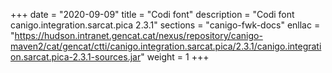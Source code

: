 +++
date        = "2020-09-09"
title       = "Codi font"
description = "Codi font canigo.integration.sarcat.pica 2.3.1"
sections    = "canigo-fwk-docs"
enllac		= "https://hudson.intranet.gencat.cat/nexus/repository/canigo-maven2/cat/gencat/ctti/canigo.integration.sarcat.pica/2.3.1/canigo.integration.sarcat.pica-2.3.1-sources.jar"
weight		= 1
+++
